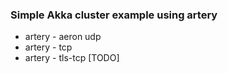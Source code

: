 ### Simple Akka cluster example using artery
- artery - aeron udp 
- artery - tcp
- artery - tls-tcp [TODO]

